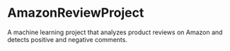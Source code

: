 # AmazonReviewProject
A machine learning project that analyzes product reviews on Amazon and detects positive and negative comments.
